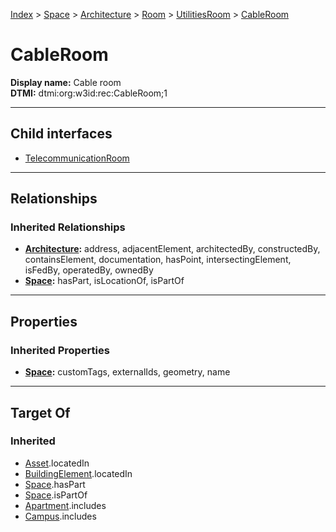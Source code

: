 [Index](../../../../../Index.md) > [Space](../../../../Space.md) > [Architecture](../../../Architecture.md) > [Room](../../Room.md) > [UtilitiesRoom](../UtilitiesRoom.md) > [CableRoom](#)
# CableRoom

**Display name:** Cable room<br />
**DTMI:** dtmi:org:w3id:rec:CableRoom;1

---

## Child interfaces
* [TelecommunicationRoom](TelecommunicationRoom.md)

---

## Relationships
### Inherited Relationships
* **[Architecture](../../../Architecture.md):** address, adjacentElement, architectedBy, constructedBy, containsElement, documentation, hasPoint, intersectingElement, isFedBy, operatedBy, ownedBy
* **[Space](../../../../Space.md):** hasPart, isLocationOf, isPartOf

---

## Properties
### Inherited Properties
* **[Space](../../../../Space.md):** customTags, externalIds, geometry, name

---

## Target Of
### Inherited
* [Asset](../../../../../Asset/Asset.md).locatedIn
* [BuildingElement](../../../../../BuildingElement/BuildingElement.md).locatedIn
* [Space](../../../../Space.md).hasPart
* [Space](../../../../Space.md).isPartOf
* [Apartment](../../../../../Collection/SpaceCollection/Apartment.md).includes
* [Campus](../../../../../Collection/SpaceCollection/Campus.md).includes
